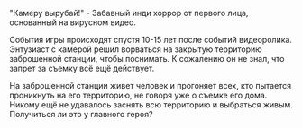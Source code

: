 "Камеру вырубай!" - Забавный инди хоррор от первого лица, основанный на вирусном видео.

События игры происходят спустя 10-15 лет после событий видеоролика. Энтузиаст с камерой решил ворваться на закрытую территорию заброшенной станции, чтобы поснимать. К сожалению он не знал, что запрет за съемку всё ещё действует.

На  заброшенной станции живет человек и прогоняет всех, кто пытается проникнуть на его территорию, не говоря уже о съемке его дома. Никому ещё не удавалось заснять всю территорию и выбраться живым. Получиться ли это у главного героя?
